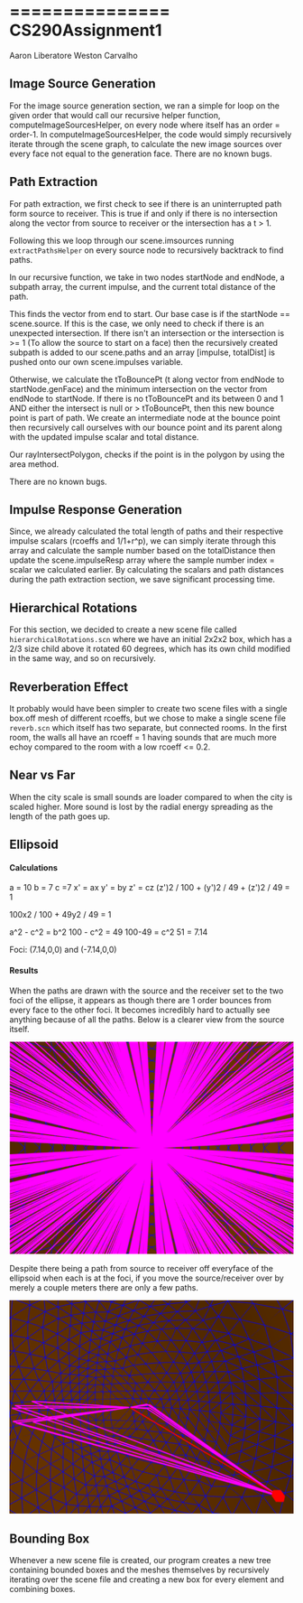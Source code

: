 ===============
CS290Assignment1
================
Aaron Liberatore
Weston Carvalho

## Image Source Generation ##
For the image source generation section, we ran a simple for loop on the given order that would call our recursive helper function, computeImageSourcesHelper, on every node where itself has an order = order-1. In computeImageSourcesHelper, the code would simply recursively iterate through the scene graph, to calculate the new image sources over every face not equal to the generation face. There are no known bugs.

## Path Extraction ##
For path extraction, we first check to see if there is an uninterrupted path form source to receiver. This is true if and only if there is no intersection along the vector from source to receiver or the intersection has a t > 1.

Following this we loop through our scene.imsources running `extractPathsHelper` on every source node to recursively backtrack to find paths.

In our recursive function, we take in two nodes startNode and endNode, a subpath array, the current impulse, and the current total distance of the path.

This finds the vector from end to start. Our base case is if the startNode == scene.source. If this is the case, we only need to check if there is an unexpected intersection. If there isn't an intersection or the intersection is >= 1 (To allow the source to start on a face) then the recursively created subpath is added to our scene.paths and an array [impulse, totalDist] is pushed onto our own scene.impulses variable.

Otherwise, we calculate the tToBouncePt (t along vector from endNode to startNode.genFace) and the minimum intersection on the vector from endNode to startNode. If there is no tToBouncePt and its between 0 and 1 AND either the intersect is null or > tToBouncePt, then this new bounce point is part of path. We create an intermediate node at the bounce point then recursively call ourselves with our bounce point and its parent along with the updated impulse scalar and total distance.

Our rayIntersectPolygon, checks if the point is in the polygon by using the area method.

There are no known bugs.
## Impulse Response Generation ##
Since, we already calculated the total length of paths and their respective impulse scalars (rcoeffs and 1/1+r^p), we can simply iterate through this array and calculate the sample number based on the totalDistance then update the scene.impulseResp array where the sample number index = scalar we calculated earlier. By calculating the scalars and path distances during the path extraction section, we save significant processing time.

## Hierarchical Rotations ##
For this section, we decided to create a new scene file called `hierarchicalRotations.scn` where we have an initial 2x2x2 box, which has a 2/3 size child above it rotated 60 degrees, which has its own child modified in the same way, and so on recursively.

## Reverberation Effect ##
It probably would have been simpler to create two scene files with a single box.off mesh of different rcoeffs, but we chose to make a single scene file `reverb.scn` which itself has two separate, but connected rooms. In the first room, the walls all have an rcoeff = 1 having sounds that are much more echoy compared to the room with a low rcoeff <= 0.2.

## Near vs Far ##
When the city scale is small sounds are loader compared to when the city is scaled higher. More sound is lost
by the radial energy spreading as the length of the path goes up.


## Ellipsoid ##

#### Calculations #####

a = 10 b = 7 c =7
x' = ax
y' = by
z' = cz
(z')2 / 100 + (y')2 / 49 + (z')2 / 49 = 1

100x2 / 100 + 49y2 / 49 = 1

a^2 - c^2 = b^2
100 - c^2 = 49
100-49 = c^2
51 = 7.14

Foci: (7.14,0,0) and (-7.14,0,0)

#### Results #####
When the paths are drawn with the source and the receiver set to the two foci of the ellipse, it appears as though there are 1 order bounces from every face to the other foci. It becomes incredibly hard to actually see anything because of all the paths. Below is a clearer view from the source itself.

![Source and receiver at foci](./points_at_foci.png "Paths are pink")

Despite there being a path from source to receiver off everyface of the ellipsoid when each is at the foci, if you move the source/receiver over by merely a couple meters there are only a few paths.

![Source and receiver at foci](./off_foci.png "Paths are pink")

## Bounding Box ##

Whenever a new scene file is created, our program creates a new tree containing bounded boxes and the meshes themselves by recursively iterating over the scene file and creating a new box for every element and combining boxes.
